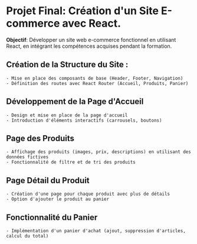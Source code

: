 # Projet Final: Création d'un Site E-commerce avec React.

**Objectif**: Développer un site web e-commerce fonctionnel en utilisant React, en intégrant les compétences acquises pendant la formation.

## Création de la Structure du Site :
    - Mise en place des composants de base (Header, Footer, Navigation)
    - Définition des routes avec React Router (Accueil, Produits, Panier)

## Développement de la Page d'Accueil
    - Design et mise en place de la page d'accueil
    - Introduction d'éléments interactifs (carrousels, boutons)

## Page des Produits
    - Affichage des produits (images, prix, descriptions) en utilisant des données fictives
    - Fonctionnalité de filtre et de tri des produits

## Page Détail du Produit
    - Création d'une page pour chaque produit avec plus de détails
    - Option d'ajouter le produit au panier

## Fonctionnalité du Panier
    - Implémentation d'un panier d'achat (ajout, suppression d'articles, calcul du total)
